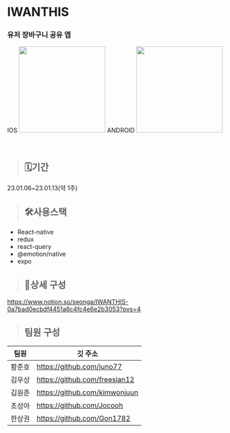 # IWANTHIS
### 유저 장바구니 공유 앱


IOS
<img src = "https://user-images.githubusercontent.com/116235243/212492422-fa127e92-e417-405e-9582-00ac7376d2ad.png" width="200"/>
ANDROID
<img src = "https://user-images.githubusercontent.com/116235243/212492427-7b1e1f62-de9b-4bf3-93d3-bc36870b64fd.png" width="200"/>

<br/>

> ## 🗓️기간
23.01.06~23.01.13(약 1주)

> ## 🛠️사용스택
- React-native
- redux
- react-query
- @emotion/native
- expo

> ## 🚀상세 구성
https://www.notion.so/seonga/IWANTHIS-0a7bad0ecbdf4451a6c4fc4e6e2b3053?pvs=4
<br/>

> ## 팀원 구성
|팀원|깃 주소|
|------|---|
|황준호|https://github.com/juno77|
|김우상|https://github.com/freesian12|
|김원준|https://github.com/kimwonjuun|
|조성아|https://github.com/Jocooh|
|한상권|https://github.com/Gon1782|
<br/>
